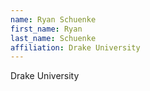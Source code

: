 ```yaml
---
name: Ryan Schuenke
first_name: Ryan
last_name: Schuenke
affiliation: Drake University
---
```


Drake University
